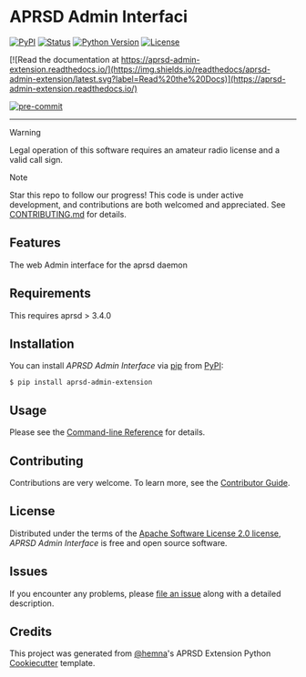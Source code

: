 # APRSD Admin Interfaci

[![PyPI](https://img.shields.io/pypi/v/aprsd-admin-extension.svg)](https://pypi.org/project/aprsd-admin-extension/)
[![Status](https://img.shields.io/pypi/status/aprsd-admin-extension.svg)](https://pypi.org/project/aprsd-admin-extension/)
[![Python Version](https://img.shields.io/pypi/pyversions/aprsd-admin-extension)](https://pypi.org/project/aprsd-admin-extension)
[![License](https://img.shields.io/pypi/l/aprsd-admin-extension)](https://opensource.org/licenses/Apache%20Software%20License%202.0)

[![Read the documentation at https://aprsd-admin-extension.readthedocs.io/](https://img.shields.io/readthedocs/aprsd-admin-extension/latest.svg?label=Read%20the%20Docs)](https://aprsd-admin-extension.readthedocs.io/)

[![pre-commit](https://img.shields.io/badge/pre--commit-enabled-brightgreen?logo=pre-commit&logoColor=white)](https://github.com/pre-commit/pre-commit)

---

> [!WARNING]
> Legal operation of this software requires an amateur radio license and a valid call sign.

> [!NOTE]
> Star this repo to follow our progress! This code is under active development, and contributions are both welcomed and appreciated. See [CONTRIBUTING.md](<https://github.com/hemna/aprsd-admin-extension/blob/main/CONTRIBUTING.md>) for details.

## Features

The web Admin interface for the aprsd daemon

## Requirements

This requires aprsd \> 3.4.0

## Installation

You can install *APRSD Admin Interface* via [pip](https://pip.pypa.io/)
from [PyPI](https://pypi.org/):

``` console
$ pip install aprsd-admin-extension
```

## Usage

Please see the [Command-line
Reference](https://aprsd-admin-extension.readthedocs.io/en/latest/usage.html)
for details.

## Contributing

Contributions are very welcome. To learn more, see the [Contributor
Guide](CONTRIBUTING.rst).

## License

Distributed under the terms of the [Apache Software License 2.0
license](https://opensource.org/licenses/Apache%20Software%20License%202.0),
*APRSD Admin Interface* is free and open source software.

## Issues

If you encounter any problems, please [file an
issue](https://github.com/hemna/aprsd-admin-extension/issues) along with
a detailed description.

## Credits

This project was generated from [\@hemna](https://github.com/hemna)\'s
APRSD Extension Python
[Cookiecutter](https://github.com/audreyr/cookiecutter) template.
